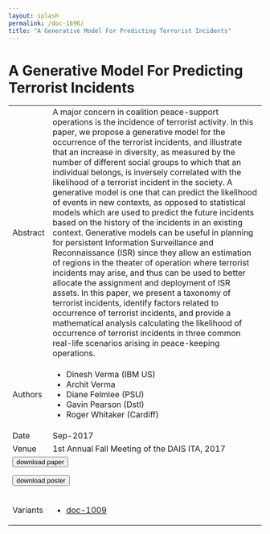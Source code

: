 ```yaml
---
layout: splash
permalink: /doc-1696/
title: "A Generative Model For Predicting Terrorist Incidents"
---
```


# A Generative Model For Predicting Terrorist Incidents

<table>
    <tbody>
    <tr>
        <td>Abstract</td>
        <td>A major concern in coalition peace-support operations is the incidence of terrorist activity. In this paper, we propose a generative model for the occurrence of the terrorist incidents, and illustrate that an increase in diversity, as measured by the number of different social groups to which that an individual belongs, is inversely correlated with the likelihood of a terrorist incident in the society. A generative model is one that can predict the likelihood of events in new contexts, as opposed to statistical models which are used to predict the future incidents based on the history of the incidents in an existing context. Generative models can be useful in planning for persistent Information Surveillance and Reconnaissance (ISR) since they allow an estimation of regions in the theater of operation where terrorist incidents may arise, and thus can be used to better allocate the assignment and deployment of ISR assets. In this paper, we present a taxonomy of terrorist incidents, identify factors related to occurrence of terrorist incidents, and provide a mathematical analysis calculating the likelihood of occurrence of terrorist incidents in three common real-life scenarios arising in peace-keeping operations.</td>
    </tr>
    <tr>
        <td>Authors</td>
        <td>
            <ul>
                <li>Dinesh Verma (IBM US)</li>
                <li>Archit Verma</li>
                <li>Diane Felmlee (PSU)</li>
                <li>Gavin Pearson (Dstl)</li>
                <li>Roger Whitaker (Cardiff)</li>
            </ul>
        </td>
    </tr>
    <tr>
        <td>Date</td>
        <td>Sep-2017</td>
    </tr>
    <tr>
        <td>Venue</td>
        <td>1st Annual Fall Meeting of the DAIS ITA, 2017</td>
    </tr>
        <tr>
            <td colspan="2">
                <form method="get" action="https://ibm.box.com/v/doc-1696-paper">
                    <button type="submit">download paper</button>
                </form>
                <form method="get" action="https://ibm.box.com/v/doc-1696-poster">
                    <button type="submit">download poster</button>
                </form>
            </td>
        </tr>
        <tr>
            <td>Variants</td>
            <td>
                <ul>
                    <li><a href="\doc-1009\">doc-1009</a></li>
                </ul>
            </td>
        </tr>
    </tbody>
</table>
